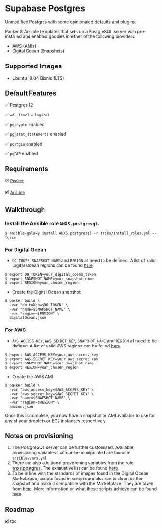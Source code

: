 # Supabase Postgres 

Unmodified Postgres with some opinionated defaults and plugins.

Packer & Ansible templates that sets up a PostgreSQL server with pre-installed and enabled goodies in either of the following providers:
- AWS (AMIs)
- Digital Ocean (Snapshots)

## Supported Images
- Ubuntu 18.04 Bionic (LTS)

## Default Features
✅ Postgres 12

✅ `wal_level` = `logical`

✅ `pgcrypto` enabled

✅ `pg_stat_statements` enabled

✅ `postgis` enabled

✅ `pgTAP` enabled

## Requirements
🗹 [Packer](https://www.packer.io/intro/getting-started/install.html)

🗹 [Ansible](https://docs.ansible.com/ansible/latest/installation_guide/index.html)

## Walkthrough

### Install the Ansible role `ANXS.postgresql`.
```
$ ansible-galaxy install ANXS.postgresql -r tasks/install_roles.yml --force
```

### For **Digital Ocean**
- `DO_TOKEN`, `SNAPSHOT_NAME` and `REGION` all need to be defined. A list of valid Digital Ocean regions can be found [here](https://www.digitalocean.com/docs/platform/availability-matrix/).
```
$ export DO_TOKEN=your_digital_ocean_token
$ export SNAPSHOT_NAME=your_snapshot_name
$ export REGION=your_chosen_region
```

- Create the Digital Ocean snapshot
```
$ packer build \
  -var "do_token=$DO_TOKEN" \
  -var "name=$SNAPSHOT_NAME" \
  -var "region=$REGION" \
  digitalOcean.json
```

### For **AWS**
- `AWS_ACCESS_KEY`, `AWS_SECRET_KEY`, `SNAPSHOT_NAME` and `REGION` all need to be defined. A list of valid AWS regions can be found [here](https://docs.aws.amazon.com/general/latest/gr/ec2-service.html).
```
$ export AWS_ACCESS_KEY=your_aws_access_key
$ export AWS_SECRET_KEY=your_aws_secret_key
$ export SNAPSHOT_NAME=your_snapshot_name
$ export REGION=your_chosen_region
```

- Create the AWS AMI
```
$ packer build \
  -var "aws_access_key=$AWS_ACCESS_KEY" \
  -var "aws_secret_key=$AWS_SECRET_KEY" \
  -var "name=$SNAPSHOT_NAME" \
  -var "region=$REGION" \
  amazon.json
```

Once this is complete, you now have a snapshot or AMI available to use for any of your droplets or EC2 instances respectively.

## Notes on provisioning
1. The PostgreSQL server can be further customised. Available provisioning variables that can be manipulated are found in `ansible/vars.yml`
2. There are also additional provisioning variables from the role [anxs.postgres](https://github.com/ANXS/postgresql). The exhaustive list can be found [here](https://github.com/ANXS/postgresql/blob/master/defaults/main.yml).
3. To be in line with the standards of images found in the Digital Ocean Marketplace, scripts found in `scripts` are also ran to clean up the snapshot and make it compatible with the Marketplace. They are taken from [here](https://github.com/digitalocean/marketplace-partners/tree/master/scripts). More information on what these scripts achieve can be found [here](https://github.com/digitalocean/marketplace-partners/blob/master/getting-started.md).

## Roadmap
🗹 tbc
